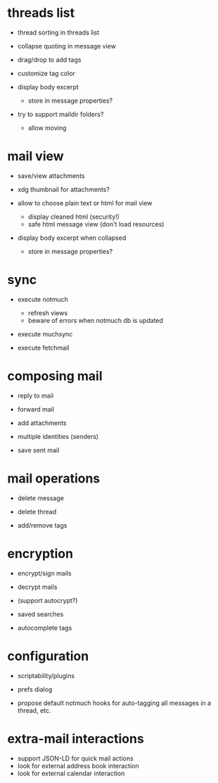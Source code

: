 
# threads list

* thread sorting in threads list
* collapse quoting in message view

* drag/drop to add tags

* customize tag color

* display body excerpt
    * store in message properties?

* try to support maildir folders?
    * allow moving

# mail view

* save/view attachments
* xdg thumbnail for attachments?

* allow to choose plain text or html for mail view
    * display cleaned html (security!)
    * safe html message view (don't load resources)

* display body excerpt when collapsed
    * store in message properties?

# sync

* execute notmuch
    * refresh views
    * beware of errors when notmuch db is updated

* execute muchsync
* execute fetchmail

# composing mail

* reply to mail
* forward mail
* add attachments

* multiple identities (senders)
* save sent mail

# mail operations

* delete message
* delete thread

* add/remove tags

# encryption

* encrypt/sign mails
* decrypt mails
* (support autocrypt?)

* saved searches
* autocomplete tags

# configuration

* scriptability/plugins
* prefs dialog

* propose default notmuch hooks for auto-tagging all messages in a thread, etc.

# extra-mail interactions

* support JSON-LD for quick mail actions
* look for external address book interaction
* look for external calendar interaction

